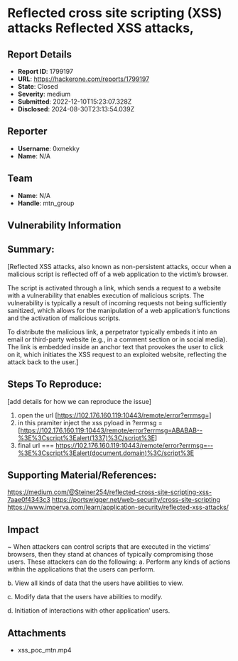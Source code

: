 # Reflected cross site scripting (XSS) attacks Reflected XSS attacks, 

## Report Details
- **Report ID**: 1799197
- **URL**: https://hackerone.com/reports/1799197
- **State**: Closed
- **Severity**: medium
- **Submitted**: 2022-12-10T15:23:07.328Z
- **Disclosed**: 2024-08-30T23:13:54.039Z

## Reporter
- **Username**: 0xmekky
- **Name**: N/A

## Team
- **Name**: N/A
- **Handle**: mtn_group

## Vulnerability Information
## Summary:
[Reflected XSS attacks, also known as non-persistent attacks, occur when a malicious script is reflected off of a web application to the victim’s browser.

The script is activated through a link, which sends a request to a website with a vulnerability that enables execution of malicious scripts. The vulnerability is typically a result of incoming requests not being sufficiently sanitized, which allows for the manipulation of a web application’s functions and the activation of malicious scripts.

To distribute the malicious link, a perpetrator typically embeds it into an email or third-party website (e.g., in a comment section or in social media). The link is embedded inside an anchor text that provokes the user to click on it, which initiates the XSS request to an exploited website, reflecting the attack back to the user.]

## Steps To Reproduce:
[add details for how we can reproduce the issue]

  1. open the url [https://102.176.160.119:10443/remote/error?errmsg=]
  1.  in this pramiter  inject the xss pyload  in ?errmsg = [https://102.176.160.119:10443/remote/error?errmsg=ABABAB--%3E%3Cscript%3Ealert(1337)%3C/script%3E]
  1. final url ===    https://102.176.160.119:10443/remote/error?errmsg=--%3E%3Cscript%3Ealert(document.domain)%3C/script%3E

## Supporting Material/References: 
https://medium.com/@Steiner254/reflected-cross-site-scripting-xss-7aae0f4343c3
https://portswigger.net/web-security/cross-site-scripting
https://www.imperva.com/learn/application-security/reflected-xss-attacks/

## Impact

~ When attackers can control scripts that are executed in the victims’ browsers, then they stand at chances of typically compromising those users. These attackers can do the following:
a. Perform any kinds of actions within the applications that the users can perform.

b. View all kinds of data that the users have abilities to view.

c. Modify data that the users have abilities to modify.

d. Initiation of interactions with other application’ users.

## Attachments
- xss_poc_mtn.mp4
